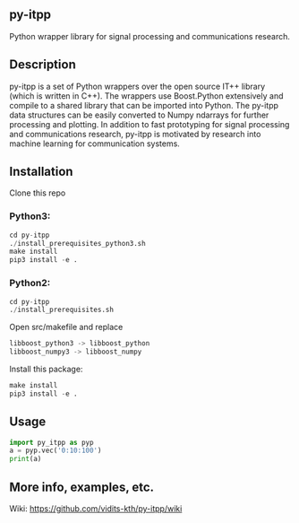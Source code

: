 ## py-itpp
Python wrapper library for signal processing and communications research.

## Description
py-itpp is a set of Python wrappers over the open source IT++ library (which is written in C++). The wrappers use Boost.Python extensively and compile to a shared library that can be imported into Python. The py-itpp data structures can be easily converted to Numpy ndarrays for further processing and plotting. In addition to fast prototyping for signal processing and communications research, py-itpp is motivated by research into machine learning for communication systems.  

## Installation
Clone this repo  

### Python3:  
```python
cd py-itpp  
./install_prerequisites_python3.sh  
make install  
pip3 install -e .  
```
  
### Python2:  
```python
cd py-itpp  
./install_prerequisites.sh  
```
Open src/makefile and replace  
```python
libboost_python3 -> libboost_python  
libboost_numpy3 -> libboost_numpy  
```
Install this package:  
```python
make install  
pip3 install -e .  
```

## Usage
```python
import py_itpp as pyp  
a = pyp.vec('0:10:100')  
print(a)  
```
## More info, examples, etc.  
Wiki: https://github.com/vidits-kth/py-itpp/wiki

